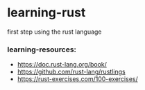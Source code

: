 # learning-rust

first step using the rust language

### learning-resources:

- https://doc.rust-lang.org/book/
- https://github.com/rust-lang/rustlings
- https://rust-exercises.com/100-exercises/
